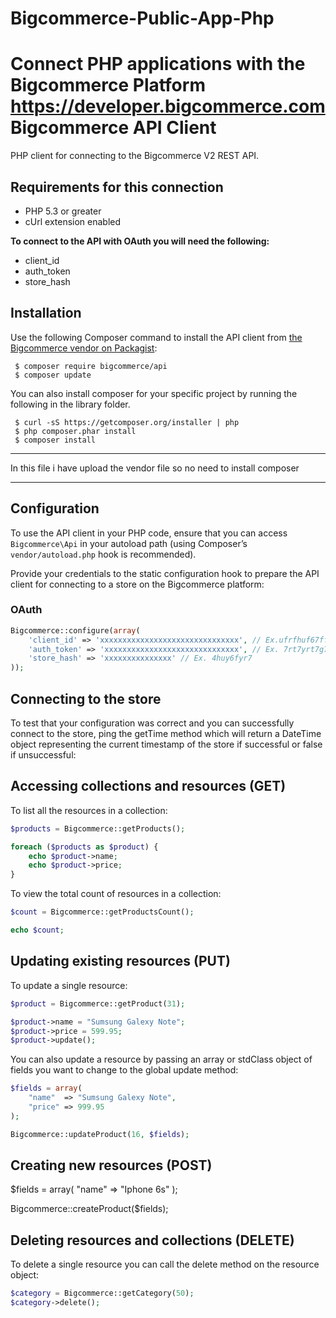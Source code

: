# Bigcommerce-Public-App-Php
Connect PHP applications with the Bigcommerce Platform https://developer.bigcommerce.com
Bigcommerce API Client
======================

PHP client for connecting to the Bigcommerce V2 REST API.

Requirements for this connection
------------

- PHP 5.3 or greater
- cUrl extension enabled

**To connect to the API with OAuth you will need the following:**

- client_id
- auth_token
- store_hash

Installation
------------

Use the following Composer command to install the
API client from [the Bigcommerce vendor on Packagist](https://packagist.org/packages/bigcommerce/api):

~~~shell
 $ composer require bigcommerce/api
 $ composer update
~~~

You can also install composer for your specific project by running the following in the library folder.

~~~shell
 $ curl -sS https://getcomposer.org/installer | php
 $ php composer.phar install
 $ composer install
~~~
***********************************************************************************
In this file i have upload the vendor file so no need to install  composer
***********************************************************************************

Configuration
-------------

To use the API client in your PHP code, ensure that you can access `Bigcommerce\Api`
in your autoload path (using Composer’s `vendor/autoload.php` hook is recommended).

Provide your credentials to the static configuration hook to prepare the API client
for connecting to a store on the Bigcommerce platform:

### OAuth
~~~php
Bigcommerce::configure(array(
    'client_id' => 'xxxxxxxxxxxxxxxxxxxxxxxxxxxxxxx', // Ex.ufrfhuf67ffr7frf7hrfrfyrfgmu
    'auth_token' => 'xxxxxxxxxxxxxxxxxxxxxxxxxxxxxx', // Ex. 7rt7yrt7g7frfryfffdv7yfyr7f
    'store_hash' => 'xxxxxxxxxxxxxxx' // Ex. 4huy6fyr7
));
~~~

Connecting to the store
-----------------------

To test that your configuration was correct and you can successfully connect to
the store, ping the getTime method which will return a DateTime object
representing the current timestamp of the store if successful or false if
unsuccessful:

Accessing collections and resources (GET)
-----------------------------------------

To list all the resources in a collection:

~~~php
$products = Bigcommerce::getProducts();

foreach ($products as $product) {
	echo $product->name;
	echo $product->price;
}
~~~

To view the total count of resources in a collection:

~~~php
$count = Bigcommerce::getProductsCount();

echo $count;
~~~

Updating existing resources (PUT)
---------------------------------

To update a single resource:

~~~php
$product = Bigcommerce::getProduct(31);

$product->name = "Sumsung Galexy Note";
$product->price = 599.95;
$product->update();
~~~

You can also update a resource by passing an array or stdClass object of fields
you want to change to the global update method:

~~~php
$fields = array(
	"name"  => "Sumsung Galexy Note",
	"price" => 999.95
);

Bigcommerce::updateProduct(16, $fields);
~~~

Creating new resources (POST)
-----------------------------
$fields = array(
	"name" => "Iphone 6s"
);

Bigcommerce::createProduct($fields);

Deleting resources and collections (DELETE)
-------------------------------------------

To delete a single resource you can call the delete method on the resource object:

~~~php
$category = Bigcommerce::getCategory(50);
$category->delete();
~~~


